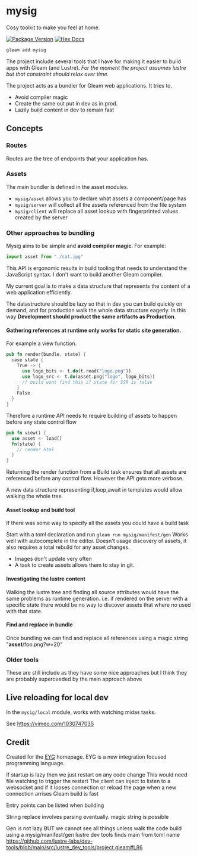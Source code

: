 # mysig

Cosy toolkit to make you feel at home.

[![Package Version](https://img.shields.io/hexpm/v/mysig)](https://hex.pm/packages/mysig)
[![Hex Docs](https://img.shields.io/badge/hex-docs-ffaff3)](https://hexdocs.pm/mysig/)

```sh
gleam add mysig
```

The project include several tools that I have for making it easier to build apps with Gleam (and Lustre).
*For the moment the project assumes lustre but that constraint should relax over time.*

The project acts as a bundler for Gleam web applications. It tries to.

- Avoid compiler magic
- Create the same out put in dev as in prod.
- Lazily build content in dev to remain fast

## Concepts

### Routes

Routes are the tree of endpoints that your application has.

### Assets

The main bundler is defined in the asset modules.
- `mysig/asset` allows you to declare what assets a component/page has
- `mysig/server` will collect all the assets referenced from the file system
- `mysig/client` will replace all asset lookup with fingerprinted values created by the server



### Other approaches to bundling

Mysig aims to be simple and **avoid compiler magic**. For example:

```js
import asset from "./cat.jpg"
```

This API is ergonomic results in build tooling that needs to understand the JavaScript syntax.
I don't want to build another Gleam compiler.

My current goal is to make a data structure that represents the content of a web application efficiently.

The datastructure should be lazy so that in dev you can build quickly on demand, and for production walk the whole data structure eagerly.
In this way **Development should product the same artifacts as Production**.

#### Gathering references at runtime only works for static site generation.

For example a view function.
```rs
pub fn render(bundle, state) {
  case state {
    True -> {
      use logo_bits <- t.do(t.read("logo.png"))
      use logo_src <- t.do(asset.png("logo", logo_bits))
      // build wont find this if state for SSR is false
    }
    False
  }
}
```

Therefore a runtime API needs to require building of assets to happen before any state control flow
```rs
pub fn view() {
  use asset <- load()
  fn(state) {
    // render html
  }
}
```
Returning the render function from a Build task ensures that all assets are referenced before any control flow.
However the API gets more verbose.

A new data structure representing if,loop,await in templates would allow walking the whole tree.

#### Asset lookup and build tool

If there was some way to specify all the assets you could have a build task

Start with a toml declaration and run `gleam run mysig/manifest/gen`
Works well with autocomplete in the editor. Doesn't usage discovery of assets, it also requires a total rebuild for any asset changes.

- Images don't update very often
- A task to create assets allows them to stay in git.

#### Investigating the lustre content

Walking the lustre tree and finding all source attributes would have the same problems as runtime generation.
i.e. if rendered on the server with a specific state there would be no way to discover assets that where no used with that state.

#### Find and replace in bundle

Once bundling we can find and replace all references using a magic string "__asset__/foo.png?w=20"

### Older tools

These are still include as they have some nice approaches but I think they are probably superceeded by the main approach above

## Live reloading for local dev

In the `mysig/local` module, works with watching midas tasks.

See https://vimeo.com/1030747035

## Credit

Created for the [EYG](https://eyg.run/) homepage. EYG is a new integration focused programming language.

If startup is lazy then we just restart on any code change This would need file watching to trigger the restart
The client can inject to listen to a websocket and if it looses connection or reload the page when a new connection arrises
Gleam build is fast

Entry points can be listed when building

String replace involves parsing eventually. magic string is possible

Gen is not lazy BUT we cannot see all things unless walk the code
build using a mysig/manifest/gen
lustre dev tools finds main from toml name https://github.com/lustre-labs/dev-tools/blob/main/src/lustre_dev_tools/project.gleam#L86